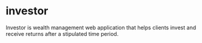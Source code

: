 # investor
Investor is wealth management web application that helps clients invest and receive returns after a stipulated time period.
